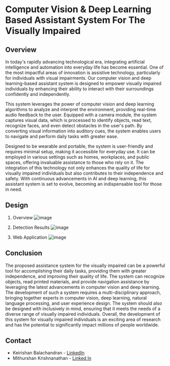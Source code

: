 # Computer Vision & Deep Learning Based Assistant System For The Visually Impaired

## Overview

In today's rapidly advancing technological era, integrating artificial intelligence and automation into everyday life has become essential. One of the most impactful areas of innovation is assistive technology, particularly for individuals with visual impairments. Our computer vision and deep learning-based assistant system is designed to empower visually impaired individuals by enhancing their ability to interact with their surroundings confidently and independently.

This system leverages the power of computer vision and deep learning algorithms to analyze and interpret the environment, providing real-time audio feedback to the user. Equipped with a camera module, the system captures visual data, which is processed to identify objects, read text, recognize faces, and even detect obstacles in the user's path. By converting visual information into auditory cues, the system enables users to navigate and perform daily tasks with greater ease.

Designed to be wearable and portable, the system is user-friendly and requires minimal setup, making it accessible for everyday use. It can be employed in various settings such as homes, workplaces, and public spaces, offering invaluable assistance to those who rely on it. The integration of this technology not only enhances the quality of life for visually impaired individuals but also contributes to their independence and safety. With continuous advancements in AI and deep learning, this assistant system is set to evolve, becoming an indispensable tool for those in need.


## Design

  1. Overview
![image](https://github.com/user-attachments/assets/c85a434c-ff4c-440c-8a5d-5aeeea26341e)

  2. Detection Results
  ![image](https://github.com/user-attachments/assets/fd32e6d0-ec87-4dbf-8caa-1cd64b525d19)



  3. Web Application
   ![image](https://github.com/user-attachments/assets/78b268cb-7d78-41ac-a6d6-5cb134288564)



## Conclusion

The proposed assistance system for the visually impaired can be a powerful tool for accomplishing their daily tasks, providing them with greater independence, and improving their quality of life. The system can recognize objects, read printed materials, and provide navigation assistance by leveraging the latest advancements in computer vision and deep learning. The development of such a system requires a multi-disciplinary approach, bringing together experts in computer vision, deep learning, natural language processing, and user experience design. The system should also be designed with inclusively in mind, ensuring that it meets the needs of a diverse range of visually impaired individuals. Overall, the development of this system for visually impaired individuals is an exciting area of research and has the potential to significantly impact millions of people worldwide.

## Contact

- Keirishan Balachandran - [LinkedIn](https://www.linkedin.com/in/balachandran-keirishan-6a5a66197/)
- Mithurshan Krishnanathan - [Linked In](https://www.linkedin.com/in/krishnanathan-mithurshan-1b9483213/)

